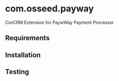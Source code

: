 com.osseed.payway
===============

CiviCRM Extension for PaywWay Payment Processor

Requirements
------------


Installation 
------------

Testing
-------